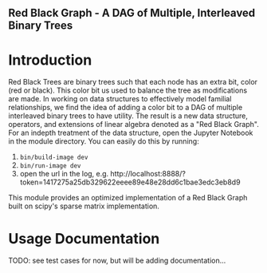 Red Black Graph - A DAG of Multiple, Interleaved Binary Trees
----------------------------------

# Introduction

Red Black Trees are binary trees such that each node has an extra bit, color (red or black). This color bit us used to balance the tree as modifications are made. In working on data structures to effectively model familial relationships, we find the idea of adding a color bit to a DAG of multiple interleaved binary trees to have utility. The result is a new data structure, operators, and extensions of linear algebra denoted as a "Red Black Graph". For an indepth treatment of the data structure, open the Jupyter Notebook in the module directory. You can easily do this by running:

1. `bin/build-image dev`
2. `bin/run-image dev`
3. open the url in the log, e.g. http://localhost:8888/?token=1417275a25db329622eeee89e48e28dd6c1bae3edc3eb8d9

This module provides an optimized implementation of a Red Black Graph built on  scipy's sparse matrix implementation. 

# Usage Documentation
TODO: see test cases for now, but will be adding documentation... 